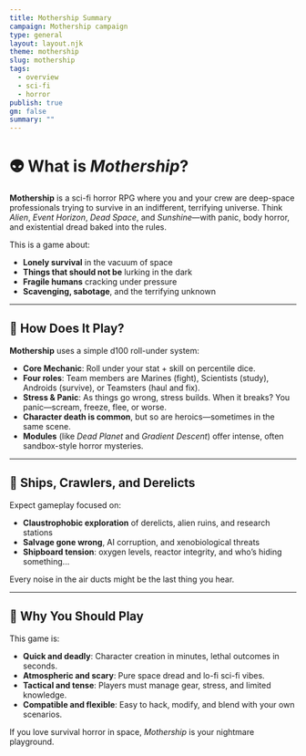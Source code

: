 ```yaml
---
title: Mothership Summary
campaign: Mothership campaign
type: general
layout: layout.njk
theme: mothership
slug: mothership
tags:
  - overview
  - sci-fi
  - horror
publish: true
gm: false
summary: ""
---
```


# 👽 What is *Mothership*?

**Mothership** is a sci-fi horror RPG where you and your crew are deep-space professionals trying to survive in an indifferent, terrifying universe. Think *Alien*, *Event Horizon*, *Dead Space*, and *Sunshine*—with panic, body horror, and existential dread baked into the rules.

This is a game about:
- **Lonely survival** in the vacuum of space
- **Things that should not be** lurking in the dark
- **Fragile humans** cracking under pressure
- **Scavenging, sabotage**, and the terrifying unknown

---

## 🎲 How Does It Play?

**Mothership** uses a simple d100 roll-under system:

- **Core Mechanic**: Roll under your stat + skill on percentile dice.
- **Four roles**: Team members are Marines (fight), Scientists (study), Androids (survive), or Teamsters (haul and fix).
- **Stress & Panic**: As things go wrong, stress builds. When it breaks? You panic—scream, freeze, flee, or worse.
- **Character death is common**, but so are heroics—sometimes in the same scene.
- **Modules** (like *Dead Planet* and *Gradient Descent*) offer intense, often sandbox-style horror mysteries.

---

## 🚀 Ships, Crawlers, and Derelicts

Expect gameplay focused on:
- **Claustrophobic exploration** of derelicts, alien ruins, and research stations
- **Salvage gone wrong**, AI corruption, and xenobiological threats
- **Shipboard tension**: oxygen levels, reactor integrity, and who’s hiding something...

Every noise in the air ducts might be the last thing you hear.

---

## 🧠 Why You Should Play

This game is:
- **Quick and deadly**: Character creation in minutes, lethal outcomes in seconds.
- **Atmospheric and scary**: Pure space dread and lo-fi sci-fi vibes.
- **Tactical and tense**: Players must manage gear, stress, and limited knowledge.
- **Compatible and flexible**: Easy to hack, modify, and blend with your own scenarios.

If you love survival horror in space, *Mothership* is your nightmare playground.
